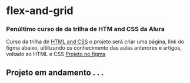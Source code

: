# flex-and-grid

### Penúltimo curso de da trilha de HTM and CSS da Alura

 Curso da trilha de [HTML and CSS](https://www.alura.com.br/cursos-online-front-end/html-css)
o projeto será criar uma página, link do figma abaixo, ultilizando os conhecimento das aulas anterores e artigos, voltado ao HTML e CSS
[Projeto no figma](https://www.figma.com/file/ibWktwVpnog76rMYOdVhks/Dispondo-elementos-com-flexbox-e-grid?node-id=54%3A2358)

## Projeto em andamento . . . 